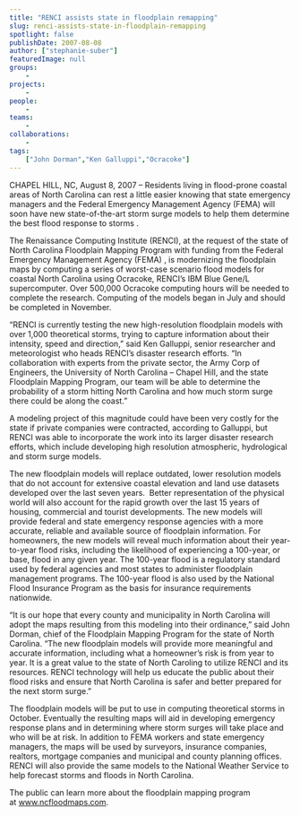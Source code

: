 ```yaml
---
title: "RENCI assists state in floodplain remapping"
slug: renci-assists-state-in-floodplain-remapping
spotlight: false
publishDate: 2007-08-08
author: ["stephanie-suber"]
featuredImage: null
groups:
    - 
projects:
    - 
people:
    - 
teams: 
    - 
collaborations:
    - 
tags:
    ["John Dorman","Ken Galluppi","Ocracoke"]
---
```

CHAPEL HILL, NC, August 8, 2007 – Residents living in flood-prone coastal areas of North Carolina can rest a little easier knowing that state emergency managers and the Federal Emergency Management Agency (FEMA) will soon have new state-of-the-art storm surge models to help them determine the best flood response to storms .

<!--more-->

The Renaissance Computing Institute (RENCI), at the request of the state of North Carolina Floodplain Mapping Program with funding from the Federal Emergency Management Agency (FEMA) , is modernizing the floodplain maps by computing a series of worst-case scenario flood models for coastal North Carolina using Ocracoke, RENCI’s IBM Blue Gene/L supercomputer. Over 500,000 Ocracoke computing hours will be needed to complete the research. Computing of the models began in July and should be completed in November.

“RENCI is currently testing the new high-resolution floodplain models with over 1,000 theoretical storms, trying to capture information about their intensity, speed and direction,” said Ken Galluppi, senior researcher and meteorologist who heads RENCI’s disaster research efforts. “In collaboration with experts from the private sector, the Army Corp of Engineers, the University of North Carolina – Chapel Hill, and the state Floodplain Mapping Program, our team will be able to determine the probability of a storm hitting North Carolina and how much storm surge there could be along the coast.”

A modeling project of this magnitude could have been very costly for the state if private companies were contracted, according to Galluppi, but RENCI was able to incorporate the work into its larger disaster research efforts, which include developing high resolution atmospheric, hydrological and storm surge models.

The new floodplain models will replace outdated, lower resolution models that do not account for extensive coastal elevation and land use datasets developed over the last seven years.  Better representation of the physical world will also account for the rapid growth over the last 15 years of housing, commercial and tourist developments. The new models will provide federal and state emergency response agencies with a more accurate, reliable and available source of floodplain information. For homeowners, the new models will reveal much information about their year-to-year flood risks, including the likelihood of experiencing a 100-year, or base, flood in any given year. The 100-year flood is a regulatory standard used by federal agencies and most states to administer floodplain management programs. The 100-year flood is also used by the National Flood Insurance Program as the basis for insurance requirements nationwide.

“It is our hope that every county and municipality in North Carolina will adopt the maps resulting from this modeling into their ordinance,” said John Dorman, chief of the Floodplain Mapping Program for the state of North Carolina. “The new floodplain models will provide more meaningful and accurate information, including what a homeowner’s risk is from year to year. It is a great value to the state of North Caroling to utilize RENCI and its resources. RENCI technology will help us educate the public about their flood risks and ensure that North Carolina is safer and better prepared for the next storm surge.”

The floodplain models will be put to use in computing theoretical storms in October. Eventually the resulting maps will aid in developing emergency response plans and in determining where storm surges will take place and who will be at risk. In addition to FEMA workers and state emergency managers, the maps will be used by surveyors, insurance companies, realtors, mortgage companies and municipal and county planning offices. RENCI will also provide the same models to the National Weather Service to help forecast storms and floods in North Carolina.

The public can learn more about the floodplain mapping program at <a href="http://www.ncfloodmaps.com/" target="_blank">www.ncfloodmaps.com</a>.
